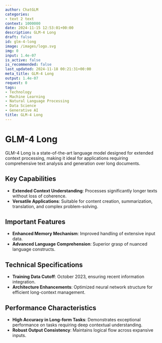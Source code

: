 ```yaml
---
author: ChatGLM
categories:
- text 2 text
context: 1000000
date: 2024-11-15 12:53:01+00:00
description: GLM-4 Long
draft: false
id: glm-4-long
image: /images/logo.svg
img: 0
input: 1.4e-07
is_active: false
is_recommended: false
last_updated: 2024-11-18 00:21:31+00:00
meta_title: GLM-4 Long
output: 1.4e-07
request: 0
tags:
- Technology
- Machine Learning
- Natural Language Processing
- Data Science
- Generative AI
title: GLM-4 Long
---
```
















# GLM-4 Long

GLM-4 Long is a state-of-the-art language model designed for extended context processing, making it ideal for applications requiring comprehensive text analysis and generation over long documents. 

## Key Capabilities
- **Extended Context Understanding**: Processes significantly longer texts without loss of coherence.
- **Versatile Applications**: Suitable for content creation, summarization, translation, and complex problem-solving.

## Important Features
- **Enhanced Memory Mechanism**: Improved handling of extensive input data.
- **Advanced Language Comprehension**: Superior grasp of nuanced language constructs.

## Technical Specifications
- **Training Data Cutoff**: October 2023, ensuring recent information integration.
- **Architecture Enhancements**: Optimized neural network structure for efficient long-context management.

## Performance Characteristics
- **High Accuracy in Long-form Tasks**: Demonstrates exceptional performance on tasks requiring deep contextual understanding.
- **Robust Output Consistency**: Maintains logical flow across expansive inputs.

